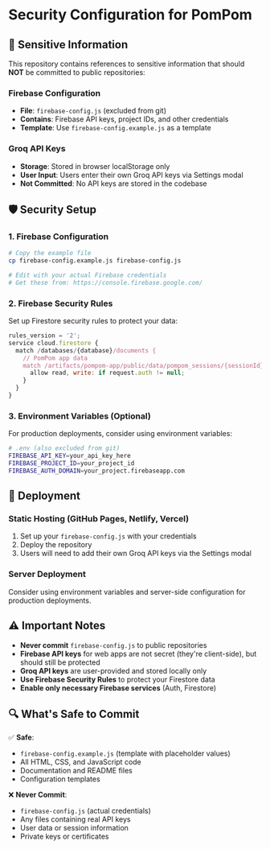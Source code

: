 # Security Configuration for PomPom

## 🔐 Sensitive Information

This repository contains references to sensitive information that should **NOT** be committed to public repositories:

### Firebase Configuration
- **File**: `firebase-config.js` (excluded from git)
- **Contains**: Firebase API keys, project IDs, and other credentials
- **Template**: Use `firebase-config.example.js` as a template

### Groq API Keys
- **Storage**: Stored in browser localStorage only
- **User Input**: Users enter their own Groq API keys via Settings modal
- **Not Committed**: No API keys are stored in the codebase

## 🛡️ Security Setup

### 1. Firebase Configuration
```bash
# Copy the example file
cp firebase-config.example.js firebase-config.js

# Edit with your actual Firebase credentials
# Get these from: https://console.firebase.google.com/
```

### 2. Firebase Security Rules
Set up Firestore security rules to protect your data:

```javascript
rules_version = '2';
service cloud.firestore {
  match /databases/{database}/documents {
    // PomPom app data
    match /artifacts/pompom-app/public/data/pompom_sessions/{sessionId}/{document=**} {
      allow read, write: if request.auth != null;
    }
  }
}
```

### 3. Environment Variables (Optional)
For production deployments, consider using environment variables:

```bash
# .env (also excluded from git)
FIREBASE_API_KEY=your_api_key_here
FIREBASE_PROJECT_ID=your_project_id
FIREBASE_AUTH_DOMAIN=your_project.firebaseapp.com
```

## 🚀 Deployment

### Static Hosting (GitHub Pages, Netlify, Vercel)
1. Set up your `firebase-config.js` with your credentials
2. Deploy the repository
3. Users will need to add their own Groq API keys via the Settings modal

### Server Deployment
Consider using environment variables and server-side configuration for production deployments.

## ⚠️ Important Notes

- **Never commit** `firebase-config.js` to public repositories
- **Firebase API keys** for web apps are not secret (they're client-side), but should still be protected
- **Groq API keys** are user-provided and stored locally only
- **Use Firebase Security Rules** to protect your Firestore data
- **Enable only necessary Firebase services** (Auth, Firestore)

## 🔍 What's Safe to Commit

✅ **Safe**:
- `firebase-config.example.js` (template with placeholder values)
- All HTML, CSS, and JavaScript code
- Documentation and README files
- Configuration templates

❌ **Never Commit**:
- `firebase-config.js` (actual credentials)
- Any files containing real API keys
- User data or session information
- Private keys or certificates
